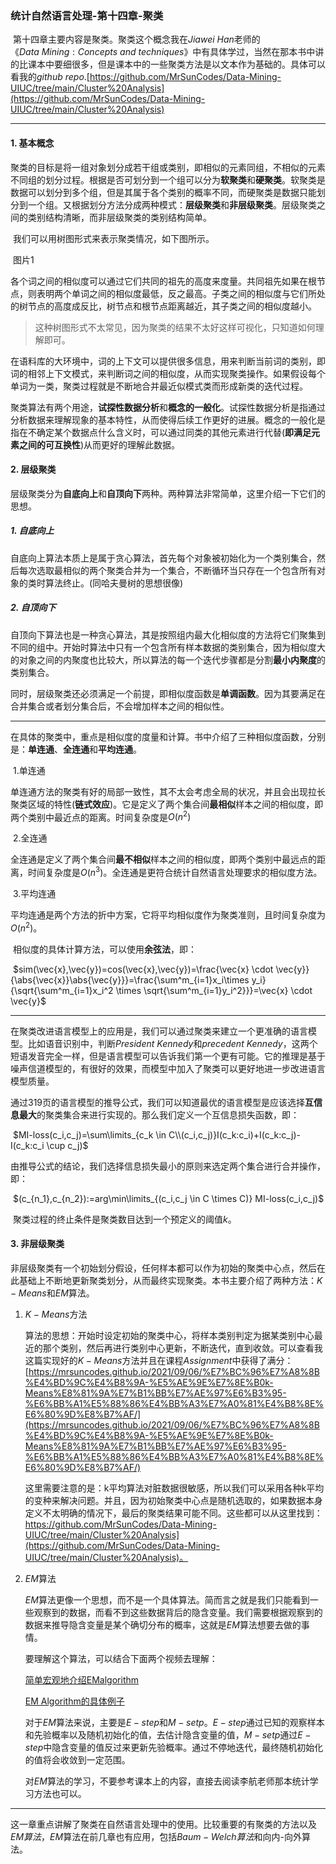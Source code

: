 ### 统计自然语言处理-第十四章-聚类

​	第十四章主要内容是聚类。聚类这个概念我在$Jiawei\ Han$老师的《$Data\ Mining:Concepts\ and\ techniques$》中有具体学过，当然在那本书中讲的比课本中要细很多，但是课本中的一些聚类方法是以文本作为基础的。具体可以看我的$github\ repo.$[https://github.com/MrSunCodes/Data-Mining-UIUC/tree/main/Cluster%20Analysis](https://github.com/MrSunCodes/Data-Mining-UIUC/tree/main/Cluster%20Analysis)

------

<!--more-->

#### 1.  基本概念

​	聚类的目标是将一组对象划分成若干组或类别，即相似的元素同组，不相似的元素不同组的划分过程。根据是否可划分到一个组可以分为**软聚类**和**硬聚类**。软聚类是数据可以划分到多个组，但是其属于各个类别的概率不同，而硬聚类是数据只能划分到一个组。又根据划分方法分成两种模式：**层级聚类**和**非层级聚类**。层级聚类之间的类别结构清晰，而非层级聚类的类别结构简单。

​	我们可以用树图形式来表示聚类情况，如下图所示。

​	图片1

​	各个词之间的相似度可以通过它们共同的祖先的高度来度量。共同祖先如果在根节点，则表明两个单词之间的相似度最低，反之最高。子类之间的相似度与它们所处的树节点的高度成反比，树节点和根节点距离越近，其子类之间的相似度越小。

> ​	这种树图形式不太常见，因为聚类的结果不太好这样可视化，只知道如何理解即可。

​	在语料库的大环境中，词的上下文可以提供很多信息，用来判断当前词的类别，即词的相邻上下文模式，来判断词之间的相似度，从而实现聚类操作。如果假设每个单词为一类，聚类过程就是不断地合并最近似模式类而形成新类的迭代过程。

​	聚类算法有两个用途，**试探性数据分析**和**概念的一般化**。试探性数据分析是指通过分析数据来理解现象的基本特性，从而使得后续工作更好的进展。概念的一般化是指在不确定某个数据点什么含义时，可以通过同类的其他元素进行代替(**即满足元素之间的可互换性**)从而更好的理解此数据。

#### 2. 层级聚类

​	层级聚类分为**自底向上**和**自顶向下**两种。两种算法非常简单，这里介绍一下它们的思想。

##### 	1. 自底向上

​		自底向上算法本质上是属于贪心算法，首先每个对象被初始化为一个类别集合，然后每次选取最相似的两个聚类合并为一个集合，不断循环当只存在一个包含所有对象的类时算法终止。(同哈夫曼树的思想很像)

##### 	2. 自顶向下

​		自顶向下算法也是一种贪心算法，其是按照组内最大化相似度的方法将它们聚集到不同的组中。开始时算法中只有一个包含所有样本数据的类别集合，因为相似度大的对象之间的内聚度也比较大，所以算法的每一个迭代步骤都是分割**最小内聚度**的类别集合。

​	同时，层级聚类还必须满足一个前提，即相似度函数是**单调函数**。因为其要满足在合并集合或者划分集合后，不会增加样本之间的相似性。

------

​	在具体的聚类中，重点是相似度的度量和计算。书中介绍了三种相似度函数，分别是：**单连通**、**全连通**和**平均连通**。

​	1.单连通

​		单连通方法的聚类有好的局部一致性，其不太会考虑全局的状况，并且会出现拉长聚类区域的特性(**链式效应**)。它是定义了两个集合间**最相似**样本之间的相似度，即两个类别中最近点的距离。时间复杂度是$O(n^2)$

​	2.全连通

​		全连通是定义了两个集合间**最不相似**样本之间的相似度，即两个类别中最远点的距离，时间复杂度是$O(n^3)$。全连通是更符合统计自然语言处理要求的相似度方法。

​	3.平均连通

​		平均连通是两个方法的折中方案，它将平均相似度作为聚类准则，且时间复杂度为$O(n^2)$。

​	相似度的具体计算方法，可以使用**余弦法**，即：

​	$sim(\vec{x},\vec{y})=cos(\vec{x},\vec{y})=\frac{\vec{x} \cdot \vec{y}}{\abs{\vec{x}}\abs{\vec{y}}}=\frac{\sum^m_{i=1}x_i\times y_i}{\sqrt{\sum^m_{i=1}x_i^2 \times \sqrt{\sum^m_{i=1}y_i^2}}}=\vec{x} \cdot \vec{y}$

------

​	在聚类改进语言模型上的应用是，我们可以通过聚类来建立一个更准确的语言模型。比如语音识别中，判断$President\ Kennedy$和$precedent\ Kennedy$，这两个短语发音完全一样，但是语言模型可以告诉我们第一个更有可能。它的推理是基于噪声信道模型的，有很好的效果，而模型中加入了聚类可以更好地进一步改进语言模型质量。

​	通过319页的语言模型的推导公式，我们可以知道最优的语言模型是应该选择**互信息最大**的聚类集合来进行实现的。那么我们定义一个互信息损失函数，即：

​	$MI-loss(c_i,c_j)=\sum\limits_{c_k \in C\\(c_i,c_j)}I(c_k:c_i)+I(c_k:c_j)-I(c_k:c_i \cup c_j)$

​	由推导公式的结论，我们选择信息损失最小的原则来选定两个集合进行合并操作，即：

​	$(c_{n_1},c_{n_2}):=arg\min\limits_{(c_i,c_j \in C \times C)} MI-loss(c_i,c_j)$

​	聚类过程的终止条件是聚类数目达到一个预定义的阈值$k$。

#### 3. 非层级聚类

​	非层级聚类有一个初始划分假设，任何样本都可以作为初始的聚类中心点，然后在此基础上不断地更新聚类划分，从而最终实现聚类。本书主要介绍了两种方法：$K-Means$和$EM$算法。

 1. $K-Means$方法

    算法的思想：开始时设定初始的聚类中心，将样本类别判定为据某类别中心最近的那个类别，然后再进行类别中心更新，不断迭代，直到收敛。可以查看我这篇实现好的$K-Means$方法并且在课程$Assignment$中获得了满分：[https://mrsuncodes.github.io/2021/09/06/%E7%BC%96%E7%A8%8B%E4%BD%9C%E4%B8%9A-%E5%AE%9E%E7%8E%B0k-Means%E8%81%9A%E7%B1%BB%E7%AE%97%E6%B3%95-%E6%BB%A1%E5%88%86%E4%BB%A3%E7%A0%81%E4%B8%8E%E6%80%9D%E8%B7%AF/](https://mrsuncodes.github.io/2021/09/06/%E7%BC%96%E7%A8%8B%E4%BD%9C%E4%B8%9A-%E5%AE%9E%E7%8E%B0k-Means%E8%81%9A%E7%B1%BB%E7%AE%97%E6%B3%95-%E6%BB%A1%E5%88%86%E4%BB%A3%E7%A0%81%E4%B8%8E%E6%80%9D%E8%B7%AF/)

    这里需要注意的是：k平均算法对脏数据很敏感，所以我们可以采用各种k平均的变种来解决问题。并且，因为初始聚类中心点是随机选取的，如果数据本身定义不太明确的情况下，最后的聚类结果可能不同。这些都可以从这里找到：https://github.com/MrSunCodes/Data-Mining-UIUC/tree/main/Cluster%20Analysis](https://github.com/MrSunCodes/Data-Mining-UIUC/tree/main/Cluster%20Analysis)。

 2. $EM$算法

    $EM$算法更像一个思想，而不是一个具体算法。简而言之就是我们只能看到一些观察到的数据，而看不到这些数据背后的隐含变量。我们需要根据观察到的数据来推导隐含变量是某个确切分布的概率，这就是$EM$算法想要去做的事情。
    
    要理解这个算法，可以结合下面两个视频去理解：
    
    [简单宏观地介绍EMalgorithm](https://www.bilibili.com/video/BV1Kr4y127Xy/)
    
    [EM Algorithm的具体例子](https://www.bilibili.com/video/BV183411177r/)
    
    对于$EM$算法来说，主要是$E-step$和$M-setp$。$E-step$通过已知的观察样本和先验概率以及随机初始化的值，去估计隐含变量的值，$M-setp$通过$E-step$中隐含变量的值反过来更新先验概率。通过不停地迭代，最终随机初始化的值将会收敛到一定范围。
    
    对$EM$算法的学习，不要参考课本上的内容，直接去阅读李航老师那本统计学习方法也可以。

------

​	这一章重点讲解了聚类在自然语言处理中的使用。比较重要的有聚类的方法以及$EM算法$，$EM$算法在前几章也有应用，包括$Baum-Welch算法$和向内-向外算法。

